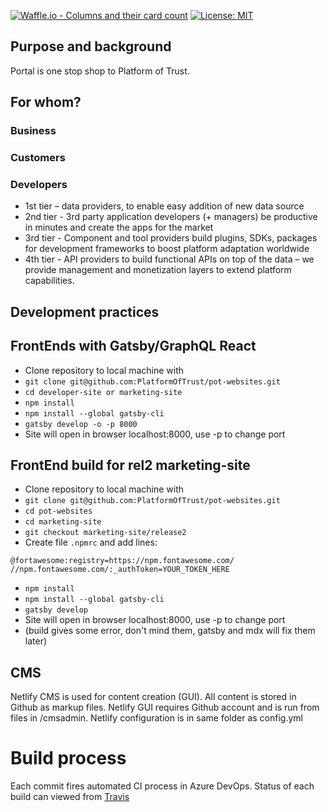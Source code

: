 
[![Waffle.io - Columns and their card count](https://badge.waffle.io/PlatformOfTrust/website.svg?columns=all)](https://waffle.io/PlatformOfTrust/website)  [![License: MIT](https://img.shields.io/badge/License-MIT-yellow.svg)](https://opensource.org/licenses/MIT)


## Purpose and background
Portal is one stop shop to Platform of Trust.  

## For whom? 

### Business

### Customers


### Developers
* 1st tier – data providers, to enable easy addition of new data source
* 2nd tier - 3rd party application developers (+ managers) be productive in minutes and create the apps for the market
* 3rd tier - Component and tool providers build plugins, SDKs, packages for development frameworks to boost platform adaptation worldwide
* 4th tier - API providers to build functional APIs on top of the data – we provide management and monetization layers to extend platform capabilities. 

## Development practices

## FrontEnds with Gatsby/GraphQL React 

* Clone repository to local machine with 
* ``git clone git@github.com:PlatformOfTrust/pot-websites.git``
* ``cd developer-site or marketing-site``
* ``npm install``
* ``npm install --global gatsby-cli``
* ``gatsby develop -o -p 8000``
* Site will open in browser localhost:8000, use -p to change port

## FrontEnd build for rel2 marketing-site 

* Clone repository to local machine with 
* ``git clone git@github.com:PlatformOfTrust/pot-websites.git``
* ``cd pot-websites`` 
* ``cd marketing-site``
* ``git checkout marketing-site/release2`` 
* Create file `.npmrc` and add lines: 

```
@fortawesome:registry=https://npm.fontawesome.com/
//npm.fontawesome.com/:_authToken=YOUR_TOKEN_HERE
```

* ``npm install``
* ``npm install --global gatsby-cli``
* ``gatsby develop``
* Site will open in browser localhost:8000, use -p to change port
* (build gives some error, don't mind them, gatsby and mdx will fix them later)

## CMS 
Netlify CMS is used for content creation (GUI). All content is stored in Github as markup files. Netlify GUI requires Github account and is run from files in /cmsadmin. Netlify configuration is in same folder as config.yml

# Build process
Each commit fires automated CI process in Azure DevOps. Status of each build can viewed from [Travis](https://travis-ci.org/PlatformOfTrust/developer.oftrust.net) 

